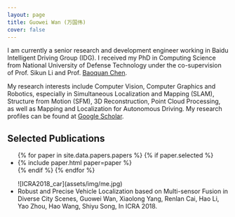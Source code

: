 ```yaml
---
layout: page
title: Guowei Wan (万国伟)
cover: false
---
```


I am currently a senior research and development engineer working in Baidu Intelligent Driving Group (IDG). 
I received my PhD in Computing Science from National University of Defense Technology under the co-supervision of Prof. Sikun Li and Prof. [Baoquan Chen](http://web.siat.ac.cn/~baoquan/). 

My research interests include Computer Vision, Computer Graphics and Robotics, especially in Simultaneous Localization and Mapping (SLAM), Structure from Motion (SFM), 3D Reconstruction, Point Cloud Processing, as well as Mapping and Localization for Autonomous Driving. My research profiles can be found at [Google Scholar](https://scholar.google.com/citations?user=99pnrfMAAAAJ&hl=en).

## Selected Publications

<ul>
{% for paper in site.data.papers.papers %}
  {% if paper.selected %}
  <li>
  {% include paper.html paper=paper %}
  </li>
  {% endif %}
{% endfor %}
</ul>


<ul>
  ![ICRA2018_car](assets/img/me.jpg)
  <li>
    Robust and Precise Vehicle Localization based on Multi-sensor Fusion in Diverse City Scenes,
    Guowei Wan, Xiaolong Yang, Renlan Cai, Hao Li, Yao Zhou, Hao Wang, Shiyu Song,
    In ICRA 2018.
  </li>
</ul>
